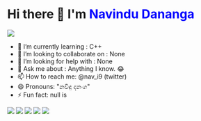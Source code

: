 

<p>
<h1> Hi there 👋 I'm <span style="color:blue">Navindu Dananga</span></h1><span><img src="https://visitor-badge.laobi.icu/badge?page_id=krypto-i9" /></span>
</p>

- 🌱 I’m currently learning : C++
- 👯 I’m looking to collaborate on : None 
- 🤔 I’m looking for help with : None
- 💬 Ask me about : Anything I know. 😂 
- 📫 How to reach me: @nav_i9 (twitter)
- 😄 Pronouns: "නවිඳු දනංග"
- ⚡ Fun fact: null is

<p>
<img src="https://img.shields.io/badge/C%20-%23323330.svg?&style=for-the-badge&logo=c&logoColor=#A8B9CC"/>
<img src="https://img.shields.io/badge/C++%20-%23323330.svg?&style=for-the-badge&logo=?logo=c-plus-plus&logoColor=#00599C"/>
<img src="https://img.shields.io/badge/javascript%20-%23323330.svg?&style=for-the-badge&logo=javascript&logoColor=#F7DF1E"/>
<img src="https://img.shields.io/badge/html%20-%23323330.svg?&style=for-the-badge&logo=html5&logoColor=red"/>
<img src="https://img.shields.io/badge/css%20-%23323330.svg?&style=for-the-badge&logo=css3&logoColor=blue"/>
</p>

